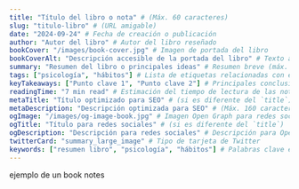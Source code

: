 ```yaml
---
title: "Título del libro o nota" # (Máx. 60 caracteres)
slug: "titulo-libro" # (URL amigable)
date: "2024-09-24" # Fecha de creación o publicación
author: "Autor del libro" # Autor del libro reseñado
bookCover: "/images/book-cover.jpg" # Imagen de portada del libro
bookCoverAlt: "Descripción accesible de la portada del libro" # Texto alternativo para la imagen del libro
summary: "Resumen del libro o principales ideas" # Resumen breve (máx. 160 caracteres)
tags: ["psicología", "hábitos"] # Lista de etiquetas relacionadas con el libro
keyTakeaways: ["Punto clave 1", "Punto clave 2"] # Principales conclusiones del libro
readingTime: "7 min read" # Estimación del tiempo de lectura de las notas
metaTitle: "Título optimizado para SEO" # (si es diferente del `title`)
metaDescription: "Descripción optimizada para SEO" # (Máx. 160 caracteres)
ogImage: "/images/og-image-book.jpg" # Imagen Open Graph para redes sociales
ogTitle: "Título para redes sociales" # (si es diferente del `title`)
ogDescription: "Descripción para redes sociales" # Descripción para Open Graph
twitterCard: "summary_large_image" # Tipo de tarjeta de Twitter
keywords: ["resumen libro", "psicología", "hábitos"] # Palabras clave específicas para SEO
---
```


ejemplo de un book notes
